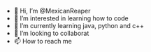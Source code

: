 - 👋 Hi, I’m @MexicanReaper
- 👀 I’m interested in learning how to code  
- 🌱 I’m currently learning java, python and c++
- 💞️ I’m looking to collaborat
- 📫 How to reach me

<!---
MexicanReaper/MexicanReaper is a ✨ special ✨ repository because its `README.md` (this file) appears on your GitHub profile.
You can click the Preview link to take a look at your changes.
--->
